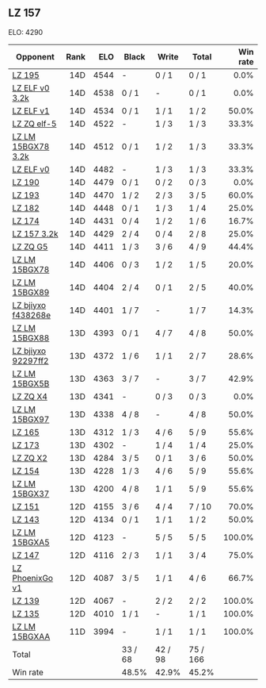 ## LZ 157 ##

ELO: 4290

Opponent | Rank | ELO | Black | Write | Total | Win rate
---------|-----:|----:|-------|-------|-------|-------:
[LZ 195](LZ%20195.md) | 14D | 4544 | - | 0 / 1 | 0 / 1 | 0.0%
[LZ ELF v0 3.2k](LZ%20ELF%20v0%203.2k.md) | 14D | 4538 | 0 / 1 | - | 0 / 1 | 0.0%
[LZ ELF v1](LZ%20ELF%20v1.md) | 14D | 4534 | 0 / 1 | 1 / 1 | 1 / 2 | 50.0%
[LZ ZQ elf-5](LZ%20ZQ%20elf-5.md) | 14D | 4522 | - | 1 / 3 | 1 / 3 | 33.3%
[LZ LM 15BGX78 3.2k](LZ%20LM%2015BGX78%203.2k.md) | 14D | 4512 | 0 / 1 | 1 / 2 | 1 / 3 | 33.3%
[LZ ELF v0](LZ%20ELF%20v0.md) | 14D | 4482 | - | 1 / 3 | 1 / 3 | 33.3%
[LZ 190](LZ%20190.md) | 14D | 4479 | 0 / 1 | 0 / 2 | 0 / 3 | 0.0%
[LZ 193](LZ%20193.md) | 14D | 4470 | 1 / 2 | 2 / 3 | 3 / 5 | 60.0%
[LZ 182](LZ%20182.md) | 14D | 4448 | 0 / 1 | 1 / 3 | 1 / 4 | 25.0%
[LZ 174](LZ%20174.md) | 14D | 4431 | 0 / 4 | 1 / 2 | 1 / 6 | 16.7%
[LZ 157 3.2k](LZ%20157%203.2k.md) | 14D | 4429 | 2 / 4 | 0 / 4 | 2 / 8 | 25.0%
[LZ ZQ G5](LZ%20ZQ%20G5.md) | 14D | 4411 | 1 / 3 | 3 / 6 | 4 / 9 | 44.4%
[LZ LM 15BGX78](LZ%20LM%2015BGX78.md) | 14D | 4406 | 0 / 3 | 1 / 2 | 1 / 5 | 20.0%
[LZ LM 15BGX89](LZ%20LM%2015BGX89.md) | 14D | 4404 | 2 / 4 | 0 / 1 | 2 / 5 | 40.0%
[LZ bjiyxo f438268e](LZ%20bjiyxo%20f438268e.md) | 14D | 4401 | 1 / 7 | - | 1 / 7 | 14.3%
[LZ LM 15BGX88](LZ%20LM%2015BGX88.md) | 13D | 4393 | 0 / 1 | 4 / 7 | 4 / 8 | 50.0%
[LZ bjiyxo 92297ff2](LZ%20bjiyxo%2092297ff2.md) | 13D | 4372 | 1 / 6 | 1 / 1 | 2 / 7 | 28.6%
[LZ LM 15BGX5B](LZ%20LM%2015BGX5B.md) | 13D | 4363 | 3 / 7 | - | 3 / 7 | 42.9%
[LZ ZQ X4](LZ%20ZQ%20X4.md) | 13D | 4341 | - | 0 / 3 | 0 / 3 | 0.0%
[LZ LM 15BGX97](LZ%20LM%2015BGX97.md) | 13D | 4338 | 4 / 8 | - | 4 / 8 | 50.0%
[LZ 165](LZ%20165.md) | 13D | 4312 | 1 / 3 | 4 / 6 | 5 / 9 | 55.6%
[LZ 173](LZ%20173.md) | 13D | 4302 | - | 1 / 4 | 1 / 4 | 25.0%
[LZ ZQ X2](LZ%20ZQ%20X2.md) | 13D | 4284 | 3 / 5 | 0 / 1 | 3 / 6 | 50.0%
[LZ 154](LZ%20154.md) | 13D | 4228 | 1 / 3 | 4 / 6 | 5 / 9 | 55.6%
[LZ LM 15BGX37](LZ%20LM%2015BGX37.md) | 13D | 4200 | 4 / 8 | 1 / 1 | 5 / 9 | 55.6%
[LZ 151](LZ%20151.md) | 12D | 4155 | 3 / 6 | 4 / 4 | 7 / 10 | 70.0%
[LZ 143](LZ%20143.md) | 12D | 4134 | 0 / 1 | 1 / 1 | 1 / 2 | 50.0%
[LZ LM 15BGXA5](LZ%20LM%2015BGXA5.md) | 12D | 4123 | - | 5 / 5 | 5 / 5 | 100.0%
[LZ 147](LZ%20147.md) | 12D | 4116 | 2 / 3 | 1 / 1 | 3 / 4 | 75.0%
[LZ PhoenixGo v1](LZ%20PhoenixGo%20v1.md) | 12D | 4087 | 3 / 5 | 1 / 1 | 4 / 6 | 66.7%
[LZ 139](LZ%20139.md) | 12D | 4067 | - | 2 / 2 | 2 / 2 | 100.0%
[LZ 135](LZ%20135.md) | 12D | 4010 | 1 / 1 | - | 1 / 1 | 100.0%
[LZ LM 15BGXAA](LZ%20LM%2015BGXAA.md) | 11D | 3994 | - | 1 / 1 | 1 / 1 | 100.0%
Total | | | 33 / 68 | 42 / 98 | 75 / 166 | 
Win rate| | | 48.5% | 42.9% | 45.2% | 
